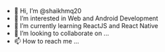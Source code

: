 - 👋 Hi, I’m @shaikhmq20
- 👀 I’m interested in Web and Android Development
- 🌱 I’m currently learning ReactJS and React Native
- 💞️ I’m looking to collaborate on ...
- 📫 How to reach me ...

<!---
shaikhmq20/shaikhmq20 is a ✨ special ✨ repository because its `README.md` (this file) appears on your GitHub profile.
You can click the Preview link to take a look at your changes.
--->
